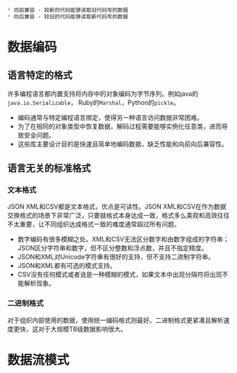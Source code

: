 ```markdown
* 向前兼容 - 较新的代码能够读取旧代码写的数据
* 向后兼容 - 较旧的代码能够读取新代码写的数据
```

# 数据编码

## 语言特定的格式

许多编程语言都内置支持将内存中的对象编码为字节序列。例如java的```java.io.Serializable```， Ruby的```Marshal```，Python的```pickle```。

* 编码通常与特定编程语言绑定，使得另一种语言访问数据非常困难。
* 为了在相同的对象类型中恢复数据，解码过程需要能够实例化任意类，进而导致安全问题。
* 这些库主要设计目的是快速且简单地编码数据，缺乏性能和向前向后兼容性。

## 语言无关的标准格式

### 文本格式

JSON XML和CSV都是文本格式，优点是可读性。JSON XML和CSV在作为数据交换格式的场景下非常广泛，只要就格式本身达成一致，格式多么美观和高效往往不太重要，让不同组织达成格式一致的难度通常超过所有问题。

* 数字编码有很多模糊之处。XML和CSV无法区分数字和由数字组成的字符串；JSON区分字符串和数字，但不区分整数和浮点数，并且不指定精度。
* JSON和XML对Unicode字符串有很好的支持，但不支持二进制字符串。
* JSON和XML都有可选的模式支持。
* CSV没有任何模式或者说是一种模糊的模式，如果文本中出现分隔符将出现不能解析现象。

### 二进制格式

对于组织内部使用的数据，使用统一编码格式则最好。二进制格式更紧凑且解析速度更快，这对于大规模TB级数据影响很大。

# 数据流模式